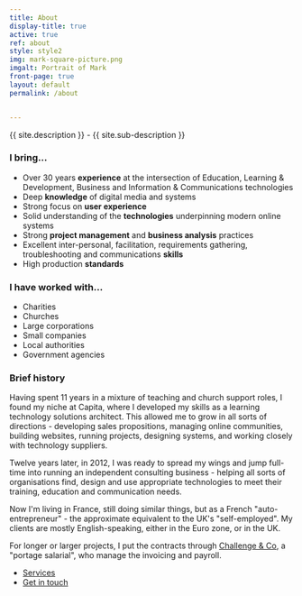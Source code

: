 ```yaml
---
title: About
display-title: true
active: true
ref: about
style: style2
img: mark-square-picture.png
imgalt: Portrait of Mark
front-page: true
layout: default
permalink: /about


---
```

{{ site.description }} - {{ site.sub-description }}

### I bring...

- Over 30 years **experience** at the intersection of Education, Learning & Development, Business and Information & Communications technologies
- Deep **knowledge** of digital media and systems
- Strong focus on **user experience**
- Solid understanding of the **technologies** underpinning modern online systems
- Strong **project management** and **business analysis** practices
- Excellent inter-personal, facilitation, requirements gathering, troubleshooting and communications **skills**
- High production **standards**

### I have worked with...

- Charities
- Churches
- Large corporations
- Small companies
- Local authorities
- Government agencies

### Brief history

Having spent 11 years in a mixture of teaching and church support roles, I found my niche at Capita, where I developed my skills as a learning technology solutions architect. This allowed me to grow in all sorts of directions - developing sales propositions, managing online communities, building websites, running projects, designing systems, and working closely with technology suppliers.

Twelve years later, in 2012, I was ready to spread my wings and jump full-time into running an independent consulting business - helping all sorts of organisations find, design and use appropriate technologies to meet their training, education and communication needs.

Now I'm living in France, still doing similar things, but as a French "auto-entrepreneur" - the approximate equivalent to the UK's "self-employed". My clients are mostly English-speaking, either in the Euro zone, or in the UK.

For longer or larger projects, I put the contracts through [Challenge & Co](https://www.freelanceinfrance.com/), a "portage salarial", who manage the invoicing and payroll.

<ul class="actions">
  <li><a href="/services" class="l4 button scrolly">Services</a></li>
  <li><a href="/contact" class="l6 button scrolly primary">Get in touch</a></li>
</ul>
